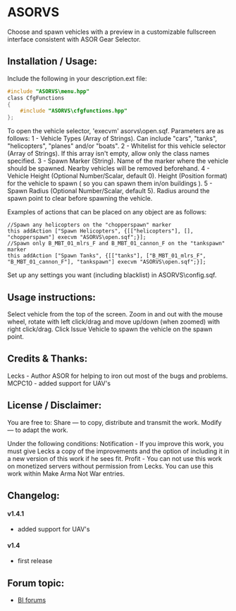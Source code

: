 # ASORVS
Choose and spawn vehicles with a preview in a customizable fullscreen interface consistent with ASOR Gear Selector.

## Installation / Usage:
Include the following in your description.ext file:
```c
#include "ASORVS\menu.hpp"
class CfgFunctions
{
	#include "ASORVS\cfgfunctions.hpp"
};
```

To open the vehicle selector, 'execvm' asorvs\open.sqf. Parameters are as follows:
1 - Vehicle Types (Array of Strings). Can include "cars", "tanks", "helicopters", "planes" and/or "boats".
2 - Whitelist for this vehicle selector (Array of Strings). If this array isn't empty, allow only the class names specified.
3 - Spawn Marker (String). Name of the marker where the vehicle should be spawned. Nearby vehicles will be removed beforehand.
4 - Vehicle Height (Optional Number/Scalar, default 0). Height (Position format) for the vehicle to spawn ( so you can spawn them in/on buildings ).
5 - Spawn Radius (Optional Number/Scalar, default 5). Radius around the spawn point to clear before spawning the vehicle.

Examples of actions that can be placed on any object are as follows:
```sqf
//Spawn any helicopters on the "chopperspawn" marker
this addAction ["Spawn Helicopters", {[["helicopters"], [], "chopperspawn"] execvm "ASORVS\open.sqf";}];
//Spawn only B_MBT_01_mlrs_F and B_MBT_01_cannon_F on the "tankspawn" marker
this addAction ["Spawn Tanks", {[["tanks"], ["B_MBT_01_mlrs_F", "B_MBT_01_cannon_F"], "tankspawn"] execvm "ASORVS\open.sqf";}];
```
Set up any settings you want (including blacklist) in ASORVS\config.sqf.

## Usage instructions:
Select vehicle from the top of the screen.
Zoom in and out with the mouse wheel, rotate with left click/drag and move up/down (when zoomed) with right click/drag.
Click Issue Vehicle to spawn the vehicle on the spawn point.


## Credits & Thanks:
Lecks - Author
ASOR for helping to iron out most of the bugs and problems.
MCPC10 - added support for UAV's


## License / Disclaimer:
You are free to:
Share — to copy, distribute and transmit the work.
Modify — to adapt the work.

Under the following conditions:
Notification - If you improve this work, you must give Lecks a copy of the improvements and the option of including it in a new version of this work if he sees fit.
Profit - You can not use this work on monetized servers without permission from Lecks. You can use this work within Make Arma Not War entries.


## Changelog:
#### v1.4.1
- added support for UAV's

#### v1.4
- first release


## Forum topic:
- [BI forums](http://forums.bistudio.com/showthread.php?188486-ASOR-Vehicle-Selector)
